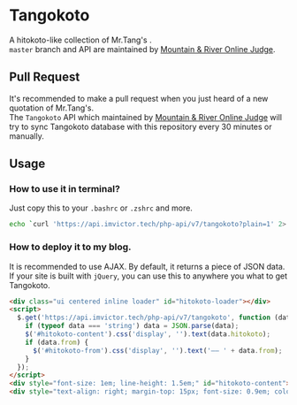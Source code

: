 # Tangokoto
A hitokoto-like collection of Mr.Tang's .  
`master` branch and API are maintained by [Mountain & River Online Judge](https://mr.imvictor.tech/).
## Pull Request
It's recommended to make a pull request when you just heard of a new quotation of Mr.Tang's.  
The `Tangokoto` API which maintained by [Mountain & River Online Judge](https://mr.imvictor.tech/) will try to sync Tangokoto database with this repository every 30 minutes or manually.
## Usage
### How to use it in terminal?
Just copy this to your `.bashrc` or `.zshrc` and more.
```bash
echo `curl 'https://api.imvictor.tech/php-api/v7/tangokoto?plain=1' 2> /dev/null`
```

### How to deploy it to my blog.
It is recommended to use AJAX. By default, it returns a piece of JSON data. 
If your site is built with `jQuery`, you can use this to anywhere you what to get Tangokoto.
```html
<div class="ui centered inline loader" id="hitokoto-loader"></div>
<script>
  $.get('https://api.imvictor.tech/php-api/v7/tangokoto', function (data) {
    if (typeof data === 'string') data = JSON.parse(data);
    $('#hitokoto-content').css('display', '').text(data.hitokoto);
    if (data.from) {
      $('#hitokoto-from').css('display', '').text('—— ' + data.from);
    }
  });
</script>
<div style="font-size: 1em; line-height: 1.5em;" id="hitokoto-content"></div>
<div style="text-align: right; margin-top: 15px; font-size: 0.9em; color: rgb(102, 102, 102);" id="hitokoto-from"></div>
```
